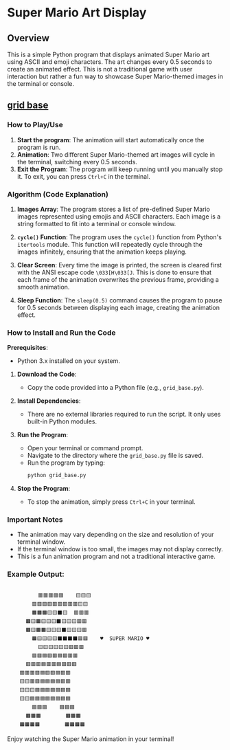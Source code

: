 # Super Mario Art Display


## Overview
This is a simple Python program that displays animated Super Mario art using ASCII and emoji characters. The art changes every 0.5 seconds to create an animated effect. This is not a traditional game with user interaction but rather a fun way to showcase Super Mario-themed images in the terminal or console.

## [grid base](./grid_base.py)

### How to Play/Use

1. **Start the program**: The animation will start automatically once the program is run.
2. **Animation**: Two different Super Mario-themed art images will cycle in the terminal, switching every 0.5 seconds.
3. **Exit the Program**: The program will keep running until you manually stop it. To exit, you can press `Ctrl+C` in the terminal.


### Algorithm (Code Explanation)

1. **Images Array**: The program stores a list of pre-defined Super Mario images represented using emojis and ASCII characters. Each image is a string formatted to fit into a terminal or console window.

2. **`cycle()` Function**: The program uses the `cycle()` function from Python's `itertools` module. This function will repeatedly cycle through the images infinitely, ensuring that the animation keeps playing.

3. **Clear Screen**: Every time the image is printed, the screen is cleared first with the ANSI escape code `\033[H\033[J`. This is done to ensure that each frame of the animation overwrites the previous frame, providing a smooth animation.

4. **Sleep Function**: The `sleep(0.5)` command causes the program to pause for 0.5 seconds between displaying each image, creating the animation effect.


### How to Install and Run the Code

**Prerequisites**:
- Python 3.x installed on your system.

1. **Download the Code**:
   - Copy the code provided into a Python file (e.g., `grid_base.py`).

2. **Install Dependencies**:
   - There are no external libraries required to run the script. It only uses built-in Python modules.

3. **Run the Program**:
   - Open your terminal or command prompt.
   - Navigate to the directory where the `grid_base.py` file is saved.
   - Run the program by typing:
     ```bash
     python grid_base.py
     ```

4. **Stop the Program**:
   - To stop the animation, simply press `Ctrl+C` in your terminal.


### Important Notes
- The animation may vary depending on the size and resolution of your terminal window.
- If the terminal window is too small, the images may not display correctly.
- This is a fun animation program and not a traditional interactive game.

### Example Output:
```

          🟥🟥🟥🟥🟥    🟨🟨🟨
        🟥🟥🟥🟥🟥🟥🟥🟥🟥🟨🟨
        🟫🟫🟫🟨🟨⬛️🟨  🟥🟥🟥
      🟫🟨🟫🟨🟨🟨⬛️🟨🟨🟨🟥🟥
      🟫🟨🟫🟫🟨🟨🟨⬛️🟨🟨🟨🟥
        🟫🟨🟨🟨🟨⬛️⬛️⬛️⬛️🟥🟥    ♥️  SUPER MARIO ♥️
          🟨🟨🟨🟨🟨🟨🟥🟥🟥
        🟥🟥🟦🟥🟥🟦🟥🟥🟥
      🟥🟥🟥🟦🟥🟥🟦🟥🟥🟥
    🟥🟥🟥🟥🟦🟥🟥🟦🟥🟥
    🟨🟨🟥🟥🟦🟦🟦🟦🟥🟥
    🟨🟨🟨🟦🟦🟦🟦🟦🟦🟦
    🟨🟨🟦🟦🟦🟦🟦🟦🟦🟦
        🟦🟦🟦    🟦🟦🟦
      🟫🟫🟫        🟫🟫🟫
    🟫🟫🟫🟫        🟫🟫🟫🟫
```

Enjoy watching the Super Mario animation in your terminal!
